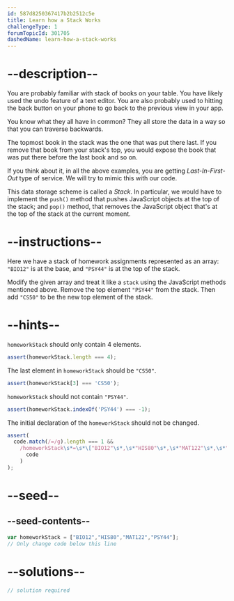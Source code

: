 ```yaml
---
id: 587d8250367417b2b2512c5e
title: Learn how a Stack Works
challengeType: 1
forumTopicId: 301705
dashedName: learn-how-a-stack-works
---
```


# --description--

You are probably familiar with stack of books on your table. You have likely used the undo feature of a text editor. You are also probably used to hitting the back button on your phone to go back to the previous view in your app.

You know what they all have in common? They all store the data in a way so that you can traverse backwards.

The topmost book in the stack was the one that was put there last. If you remove that book from your stack's top, you would expose the book that was put there before the last book and so on.

If you think about it, in all the above examples, you are getting <dfn>Last-In-First-Out</dfn> type of service. We will try to mimic this with our code.

This data storage scheme is called a <dfn>Stack</dfn>. In particular, we would have to implement the `push()` method that pushes JavaScript objects at the top of the stack; and `pop()` method, that removes the JavaScript object that's at the top of the stack at the current moment.

# --instructions--

Here we have a stack of homework assignments represented as an array: `"BIO12"` is at the base, and `"PSY44"` is at the top of the stack.

Modify the given array and treat it like a `stack` using the JavaScript methods mentioned above. Remove the top element `"PSY44"` from the stack. Then add `"CS50"` to be the new top element of the stack.

# --hints--

`homeworkStack` should only contain 4 elements.

```js
assert(homeworkStack.length === 4);
```

The last element in `homeworkStack` should be `"CS50"`.

```js
assert(homeworkStack[3] === 'CS50');
```

`homeworkStack` should not contain `"PSY44"`.

```js
assert(homeworkStack.indexOf('PSY44') === -1);
```

The initial declaration of the `homeworkStack` should not be changed.

```js
assert(
  code.match(/=/g).length === 1 &&
    /homeworkStack\s*=\s*\["BIO12"\s*,\s*"HIS80"\s*,\s*"MAT122"\s*,\s*"PSY44"\]/.test(
      code
    )
);
```

# --seed--

## --seed-contents--

```js
var homeworkStack = ["BIO12","HIS80","MAT122","PSY44"];
// Only change code below this line
```

# --solutions--

```js
// solution required
```